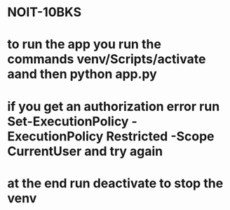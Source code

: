 # NOIT-10BKS
# to run the app you run the commands venv/Scripts/activate aand then python app.py
# if you get an authorization error run Set-ExecutionPolicy -ExecutionPolicy Restricted -Scope CurrentUser and try again
# at the end run deactivate to stop the venv